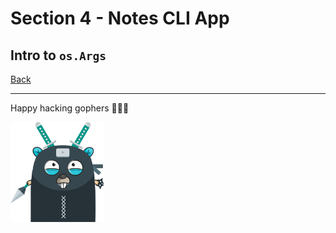 # Section 4 - Notes CLI App

## Intro to `os.Args`

[Back](https://github.com/steevehook/udemy-go101/blob/master/section_4-notes-cli-app)

---

Happy hacking gophers 🚀🚀🚀

<img src="https://github.com/steevehook/udemy-go101/raw/master/udemy-go101.svg?sanitize=true" width="150px"/>
